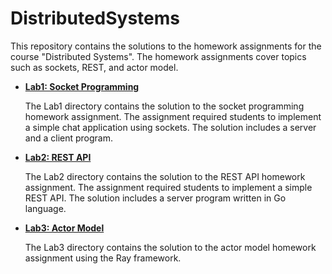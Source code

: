 # DistributedSystems

This repository contains the solutions to the homework assignments for the course "Distributed Systems". The homework assignments cover topics such as sockets, REST, and actor model.

- [**Lab1: Socket Programming**](./Lab1/)

  The Lab1 directory contains the solution to the socket programming homework assignment. The assignment required students to implement a simple chat application using sockets. The solution includes a server and a client program.

- [**Lab2: REST API**](./Lab2/)

  The Lab2 directory contains the solution to the REST API homework assignment. The assignment required students to implement a simple REST API. The solution includes a server program written in Go language.

- [**Lab3: Actor Model**](./Lab3/)

  The Lab3 directory contains the solution to the actor model homework assignment using the Ray framework.
